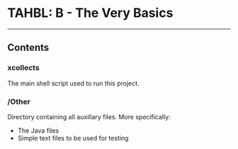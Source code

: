 # TAHBL: B - The Very Basics
***
## Contents

### xcollects
The main shell script used to run this project.
### /Other
Directory containing all auxillary files. More specifically:
- The Java files
- Simple text files to be used for testing